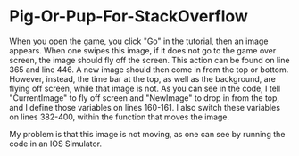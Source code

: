 # Pig-Or-Pup-For-StackOverflow
When you open the game, you click "Go" in the tutorial, then an image appears. When one swipes this image, if it does not go to the game over screen, the image should fly off the screen. This action can be found on line 365 and line 446. A new image should then come in from the top or bottom. However, instead, the time bar at the top, as well as the background, are flying off screen, while that image is not. As you can see in the code, I tell "CurrentImage" to fly off screen and "NewImage" to drop in from the top, and I define those variables on lines 160-161. I also switch these variables on lines 382-400, within the function that moves the image.

My problem is that this image is not moving, as one can see by running the code in an IOS Simulator.
